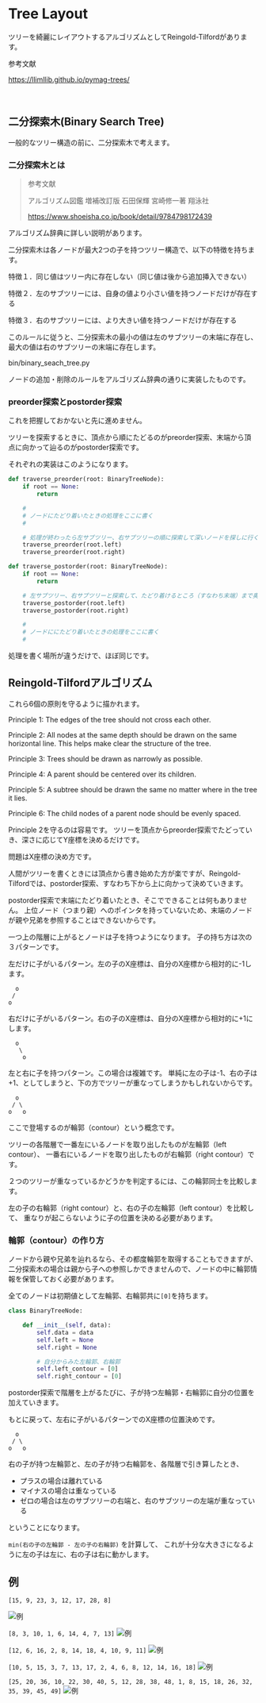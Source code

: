 # Tree Layout

ツリーを綺麗にレイアウトするアルゴリズムとしてReingold-Tilfordがあります。

参考文献

https://llimllib.github.io/pymag-trees/

<br>

## 二分探索木(Binary Search Tree)

一般的なツリー構造の前に、二分探索木で考えます。

### 二分探索木とは

> 参考文献
>
> アルゴリズム図鑑 増補改訂版 石田保輝 宮崎修一著 翔泳社
>
> https://www.shoeisha.co.jp/book/detail/9784798172439

アルゴリズム辞典に詳しい説明があります。

二分探索木は各ノードが最大2つの子を持つツリー構造で、以下の特徴を持ちます。

特徴１．同じ値はツリー内に存在しない（同じ値は後から追加挿入できない）

特徴２．左のサブツリーには、自身の値より小さい値を持つノードだけが存在する

特徴３．右のサブツリーには、より大きい値を持つノードだけが存在する

このルールに従うと、二分探索木の最小の値は左のサブツリーの末端に存在し、最大の値は右のサブツリーの末端に存在します。

bin/binary_seach_tree.py

ノードの追加・削除のルールをアルゴリズム辞典の通りに実装したものです。

### preorder探索とpostorder探索

これを把握しておかないと先に進めません。

ツリーを探索するときに、頂点から順にたどるのがpreorder探索、末端から頂点に向かって辿るのがpostorder探索です。

それぞれの実装はこのようになります。

```python
def traverse_preorder(root: BinaryTreeNode):
    if root == None:
        return

    #
    # ノードにたどり着いたときの処理をここに書く
    #

    # 処理が終わったら左サブツリー、右サブツリーの順に探索して深いノードを探しに行く
    traverse_preorder(root.left)
    traverse_preorder(root.right)
```

```python
def traverse_postorder(root: BinaryTreeNode):
    if root == None:
        return

    # 左サブツリー、右サブツリーと探索して、たどり着けるところ（すなわち末端）まで奥に進む
    traverse_postorder(root.left)
    traverse_postorder(root.right)

    #
    # ノードににたどり着いたときの処理をここに書く
    #
```

処理を書く場所が違うだけで、ほぼ同じです。

## Reingold-Tilfordアルゴリズム

これら6個の原則を守るように描かれます。

Principle 1: The edges of the tree should not cross each other.

Principle 2: All nodes at the same depth should be drawn on the same horizontal line. This helps make clear the structure of the tree.

Principle 3: Trees should be drawn as narrowly as possible.

Principle 4: A parent should be centered over its children.

Principle 5: A subtree should be drawn the same no matter where in the tree it lies.

Principle 6: The child nodes of a parent node should be evenly spaced.

Principle 2を守るのは容易です。
ツリーを頂点からpreorder探索でたどっていき、深さに応じてY座標を決めるだけです。

問題はX座標の決め方です。

人間がツリーを書くときには頂点から書き始めた方が楽ですが、Reingold-Tilfordでは、postorder探索、すなわち下から上に向かって決めていきます。

postorder探索で末端にたどり着いたとき、そこでできることは何もありません。
上位ノード（つまり親）へのポインタを持っていないため、末端のノードが親や兄弟を参照することはできないからです。

一つ上の階層に上がるとノードは子を持つようになります。
子の持ち方は次の３パターンです。

左だけに子がいるパターン。左の子のX座標は、自分のX座標から相対的に-1します。

```text
  o
 /
o
```

右だけに子がいるパターン。右の子のX座標は、自分のX座標から相対的に+1にします。

```text
  o
   \
    o
```

左と右に子を持つパターン。この場合は複雑です。
単純に左の子は-1、右の子は+1、としてしまうと、下の方でツリーが重なってしまうかもしれないからです。

```text
  o
 / \
o   o
```

ここで登場するのが輪郭（contour）という概念です。

ツリーの各階層で一番左にいるノードを取り出したものが左輪郭（left contour）、
一番右にいるノードを取り出したものが右輪郭（right contour）です。

２つのツリーが重なっているかどうかを判定するには、この輪郭同士を比較します。

左の子の右輪郭（right contour）と、右の子の左輪郭（left contour）を比較して、
重なりが起こらないように子の位置を決める必要があります。

### 輪郭（contour）の作り方

ノードから親や兄弟を辿れるなら、その都度輪郭を取得することもできますが、
二分探索木の場合は親から子への参照しかできませんので、ノードの中に輪郭情報を保管しておく必要があります。

全てのノードは初期値として左輪郭、右輪郭共に`[0]`を持ちます。

```python
class BinaryTreeNode:

    def __init__(self, data):
        self.data = data
        self.left = None
        self.right = None

        # 自分からみた左輪郭、右輪郭
        self.left_contour = [0]
        self.right_contour = [0]
```

postorder探索で階層を上がるたびに、子が持つ左輪郭・右輪郭に自分の位置を加えていきます。

もとに戻って、左右に子がいるパターンでのX座標の位置決めです。

```text
  o
 / \
o   o
```

右の子が持つ左輪郭と、左の子が持つ右輪郭を、各階層で引き算したとき、

- プラスの場合は離れている
- マイナスの場合は重なっている
- ゼロの場合は左のサブツリーの右端と、右のサブツリーの左端が重なっている

ということになります。

`min(右の子の左輪郭 - 左の子の右輪郭)` を計算して、
これが十分な大きさになるように左の子は左に、右の子は右に動かします。


## 例

`[15, 9, 23, 3, 12, 17, 28, 8]`

![例](/asset/binary_search_tree_0.png)


`[8, 3, 10, 1, 6, 14, 4, 7, 13]`
![例](/asset/binary_search_tree_1.png)


`[12, 6, 16, 2, 8, 14, 18, 4, 10, 9, 11]`
![例](/asset/binary_search_tree_2.png)


`[10, 5, 15, 3, 7, 13, 17, 2, 4, 6, 8, 12, 14, 16, 18]`
![例](/asset/binary_search_tree_3.png)

`[25, 20, 36, 10, 22, 30, 40, 5, 12, 28, 38, 48, 1, 8, 15, 18, 26, 32, 35, 39, 45, 49]`
![例](/asset/binary_search_tree_4.png)